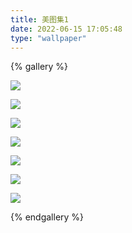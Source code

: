 ```yaml
---
title: 美图集1
date: 2022-06-15 17:05:48
type: "wallpaper"
---
```


{% gallery %}

![](https://sunny-blog.oss-cn-beijing.aliyuncs.com/%E5%A3%81%E7%BA%B8%E9%9B%86/wallpaper1.jpg)

![](https://sunny-blog.oss-cn-beijing.aliyuncs.com/%E5%A3%81%E7%BA%B8%E9%9B%86/wallpaper2.jpg)

![](https://sunny-blog.oss-cn-beijing.aliyuncs.com/%E5%A3%81%E7%BA%B8%E9%9B%86/wallpaper3.jpg)

![](https://sunny-blog.oss-cn-beijing.aliyuncs.com/%E5%A3%81%E7%BA%B8%E9%9B%86/wallpaper4.jpg)

![](https://sunny-blog.oss-cn-beijing.aliyuncs.com/%E5%A3%81%E7%BA%B8%E9%9B%86/wallpaper5.png)

![](https://sunny-blog.oss-cn-beijing.aliyuncs.com/%E5%A3%81%E7%BA%B8%E9%9B%86/wallpaper6.jpg)

![](https://sunny-blog.oss-cn-beijing.aliyuncs.com/%E5%A3%81%E7%BA%B8%E9%9B%86/wallpaper7.jpg)

{% endgallery %}

